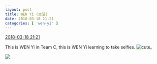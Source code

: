 ```yaml
---
layout: post
title: WEN Yi (文溢)
date: 2018-03-18 21:21
categories: [ 'wen-yi' ]
---
```


<div class="weibo-info">
  <a href="https://weibo.com/6507106244/G7Z8mEzJ0">2018-03-18 21:21</a>
</div>

This is WEN Yi in Team C, this is WEN Yi learning to take selfies. ![cute](https://img.t.sinajs.cn/t4/appstyle/expression/ext/normal/14/tza_org.gif)。

<!-- more -->

<a href="//wx2.sinaimg.cn/mw690/0076n9Awgy1fphabi41k0j30qo0zke81.jpg">
  <img class="weibo-pic-preview" src="//wx2.sinaimg.cn/orj360/0076n9Awgy1fphabi41k0j30qo0zke81.jpg" />
</a>
